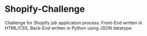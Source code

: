 # Shopify-Challenge
Challenge for Shopify job application process: Front-End written in HTML/CSS, Back-End written in Python using JSON datatype.
